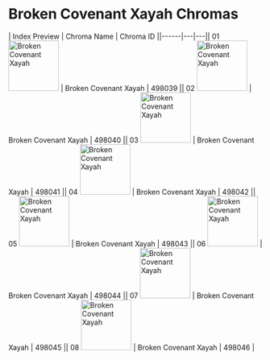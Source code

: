 # Broken Covenant Xayah Chromas

| Index  Preview | Chroma Name | Chroma ID ||------|---|---|| 01  <img src='https://raw.communitydragon.org/latest/plugins/rcp-be-lol-game-data/global/default/v1/champion-chroma-images/498/498039.png' alt='Broken Covenant Xayah' width='100'> | Broken Covenant Xayah | 498039 || 02  <img src='https://raw.communitydragon.org/latest/plugins/rcp-be-lol-game-data/global/default/v1/champion-chroma-images/498/498040.png' alt='Broken Covenant Xayah' width='100'> | Broken Covenant Xayah | 498040 || 03  <img src='https://raw.communitydragon.org/latest/plugins/rcp-be-lol-game-data/global/default/v1/champion-chroma-images/498/498041.png' alt='Broken Covenant Xayah' width='100'> | Broken Covenant Xayah | 498041 || 04  <img src='https://raw.communitydragon.org/latest/plugins/rcp-be-lol-game-data/global/default/v1/champion-chroma-images/498/498042.png' alt='Broken Covenant Xayah' width='100'> | Broken Covenant Xayah | 498042 || 05  <img src='https://raw.communitydragon.org/latest/plugins/rcp-be-lol-game-data/global/default/v1/champion-chroma-images/498/498043.png' alt='Broken Covenant Xayah' width='100'> | Broken Covenant Xayah | 498043 || 06  <img src='https://raw.communitydragon.org/latest/plugins/rcp-be-lol-game-data/global/default/v1/champion-chroma-images/498/498044.png' alt='Broken Covenant Xayah' width='100'> | Broken Covenant Xayah | 498044 || 07  <img src='https://raw.communitydragon.org/latest/plugins/rcp-be-lol-game-data/global/default/v1/champion-chroma-images/498/498045.png' alt='Broken Covenant Xayah' width='100'> | Broken Covenant Xayah | 498045 || 08  <img src='https://raw.communitydragon.org/latest/plugins/rcp-be-lol-game-data/global/default/v1/champion-chroma-images/498/498046.png' alt='Broken Covenant Xayah' width='100'> | Broken Covenant Xayah | 498046 |